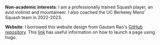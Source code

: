 **Non-academic interests**: I am a professionally trained Squash player, an avid violinist and mountaineer. I also coached the UC Berkeley Mens' Squash team in 2022-2023. 

**Website**: I borrowed this website design from Gautam Rao's [GitHub repository](https://github.com/gautamrao/gautamrao.github.io). This [link](https://gohugo.io/hosting-and-deployment/hosting-on-github/) has useful information on how to launch a page using hugo. 
